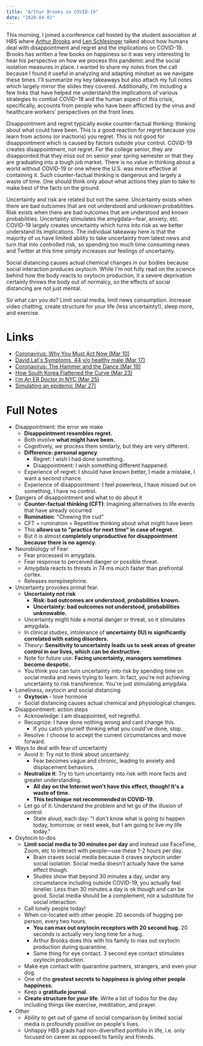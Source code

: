```yaml
---
title: "Arthur Brooks on COVID-19"
date: "2020-04-01"
---
```


This morning, I joined a conference call hosted by the student association at HBS where [Arthur Brooks](https://en.wikipedia.org/wiki/Arthur_C._Brooks) and [Len Schlesinger](https://en.wikipedia.org/wiki/Leonard_Schlesinger) talked about how humans deal with disappointment and regret and the implications on COVID-19. Brooks has written a few books on happiness so it was very interesting to hear his perspective on how we process this pandemic and the social isolation measures in place. I wanted to share my notes from the call because I found it useful in analyzing and adapting mindset as we navigate these times. I'll summarize my key takeaways but also attach my full notes which largely mirror the slides they covered. Additionally, I'm including a few links that have helped me understand the implications of various strategies to combat COVID-19 and the human aspect of this crisis, specifically, accounts from people who have been afflicted by the virus and healthcare workers' perspectives on the front lines.

Disappointment and regret typically evoke counter-factual thinking: thinking about what could have been. This is a good reaction for regret because you learn from actions (or inactions) you regret. This is not good for disappointment which is caused by factors outside your control. COVID-19 creates disappointment, not regret. For the college senior, they are disappointed that they miss out on senior year spring semester or that they are graduating into a tough job market. There is no value in thinking about a world without COVID-19 or one where the U.S. was more effective at containing it. Such counter-factual thinking is dangerous and largely a waste of time. One should think only about what actions they plan to take to make best of the facts on the ground.

Uncertainty and risk are related but not the same. Uncertainty exists when there are bad outcomes that are not understood and unknown probabilities. Risk exists when there are bad outcomes that are understood and known probabilities. Uncertainty stimulates the amygdala—fear, anxiety, etc. COVID-19 largely creates uncertainty which turns into risk as we better understand its implications. The individual takeaway here is that the majority of us have limited ability to take uncertainty from latest news and turn that into controlled risk, so spending too much time consuming news and Twitter at this time simply increases our feelings of uncertainty.

Social distancing causes actual chemical changes in our bodies because social interaction produces oxytocin. While I'm not fully read on the science behind how the body reacts to oxytocin production, it a severe deprivation certainly throws the body out of normalcy, so the effects of social distancing are not just mental.

So what can you do? Limit social media, limit news consumption. Increase video chatting, create structure for your life (less uncertainty!), sleep more, and exercise.

# Links

- [Coronavirus: Why You Must Act Now (Mar 10)](https://medium.com/@tomaspueyo/coronavirus-act-today-or-people-will-die-f4d3d9cd99ca)
- [David Lat's Symptoms, 44 y/o healthy male (Mar 17)](https://twitter.com/DavidLat/status/1239997293086027778)
- [Coronavirus: The Hammer and the Dance (Mar 19)](https://medium.com/@tomaspueyo/coronavirus-the-hammer-and-the-dance-be9337092b56)
- [How South Korea Flattened the Curve (Mar 23)](https://www.nytimes.com/2020/03/23/world/asia/coronavirus-south-korea-flatten-curve.html)
- [I'm An ER Doctor In NYC (Mar 25)](https://www.huffpost.com/entry/new-york-city-coronavirus-healthcare-workers-trump-easter_n_5e7a8037c5b620022ab2bcac)
- [Simulating an epidemic (Mar 27)](https://www.youtube.com/watch?v=gxAaO2rsdIs)

# Full Notes

- Disappointment: the error we make
  - **Disappointment resembles regret.**
  - Both involve **what might have been.**
  - Cognitively, we process them similarly, but they are very different.
  - **Difference: personal agency**
    - Regret: I wish I had done something.
    - Disappointment: I wish something different happened.
  - Experience of regret: I should have known better, I made a mistake, I want a second chance.
  - Experience of disappointment: I feel powerless, I have missed out on something, I have no control.
- Dangers of disappointment and what to do about it
  - **Counter-factual thinking (CFT)**: Imagining alternatives to life events that have already occurred.
  - **Rumination**: "Chewing the cud"
  - CFT + rumination = Repetitive thinking about what might have been
  - This **allows us to "practice for next time" in case of regret.**
  - But it is almost **completely unproductive for disappointment because there is no agency.**
- Neurobiology of Fear
  - Fear processed in amygdala.
  - Fear response to perceived danger or possible threat.
  - Amygdala reacts to threats in 74 ms much faster than prefrontal cortex.
  - Releases norepinephrine.
- Uncertainty provokes primal fear.
  - **Uncertainty not risk**
    - **Risk: bad outcomes are understood, probabilities known.**
    - **Uncertainty: bad outcomes not understood, probabilities unknowable.**
  - Uncertainty might hide a mortal danger or threat, so it stimulates amygdala.
  - In clinical studies, intolerance of **uncertainty (IU) is significantly correlated with eating disorders.**
  - Theory: **Sensitivity to uncertainty leads us to seek areas of greater control in our lives, which can be destructive.**
  - Note for future use: **Facing uncertainty, managers sometimes become despotic.**
  - You think you can turn uncertainty into risk by spending time on social media and news trying to learn. In fact, you're not achieving uncertainty to risk transference. You're just stimulating amygdala.
- Loneliness, oxytocin and social distancing
  - **Oxytocin** - love hormone
  - Social distancing causes actual chemical and physiological changes.
- Disappointment: action steps
  - Acknowledge: I am disappointed, not regretful.
  - Recognize: I have done nothing wrong and cant change this.
    - If you catch yourself thinking what you could've done, stop.
  - Resolve: I choose to accept the current circumstances and move forward.
- Ways to deal with fear of uncertainty
  - Avoid it: Try not to think about uncertainty.
    - Fear becomes vague and chronic, leading to anxiety and displacement behaviors.
  - **Neutralize it**: Try to turn uncertainty into risk with more facts and greater understanding.
    - **All day on the Internet won't have this effect, though! It's a waste of time.**
    - **This technique not recommended in COVID-19.**
  - Let go of it: Understand the problem and let go of the illusion of control
    - State aloud, each day: "I don't know what is going to happen today, tomorrow, or next week, but I am going to live my life today."
- Oxytocin to-dos
  - **Limit social media to 30 minutes per day** and instead use FaceTime, Zoom, etc to interact with people—use these 1-2 hours per day.
    - Brain craves social media because it craves oxytocin under social isolation. Social media doesn't actually have the same effect though.
    - Studies show that beyond 30 minutes a day, under any circumstance including outside COVID-19, you actually feel lonelier. Less than 30 minutes a day is ok though and can be good. Social media should be a complement, not a substitute for social interaction.
  - Call lonely people today!
  - When co-located with other people: 20 seconds of hugging per person, every two hours.
    - **You can max out oxytocin receptors with 20 second hug.** 20 seconds is actually very long time for a hug.
    - Arthur Brooks does this with his family to max out oxytocin production during quarantine.
    - Same thing for eye contact. 3 second eye contact stimulates oxytocin production.
  - Make eye contact with quarantine partners, strangers, and even your dog.
  - One of the **greatest secrets to happiness is giving other people happiness.**
  - Keep a **gratitude journal**.
  - **Create structure for your life**. Write a list of todos for the day including things like exercise, meditation, and prayer.
- Other
  - Ability to get out of game of social comparison by limited social media is profoundly positive on people's lives.
  - Unhappy HBS grads had non-diversified portfolio in life, i.e. only focused on career as opposed to family and friends.

